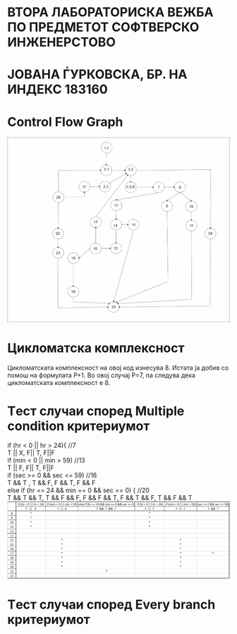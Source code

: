 # ВТОРА ЛАБОРАТОРИСКА ВЕЖБА ПО ПРЕДМЕТОТ СОФТВЕРСКО ИНЖЕНЕРСТОВО
# ЈОВАНА ЃУРКОВСКА, БР. НА ИНДЕКС 183160
# Control Flow Graph
![Control Flow Graph](https://github.com/Jovana325/SI_lab2_183160/blob/main/Control%20Flow%20Graph-slika.png?raw=true)
# Цикломатска комплексност
Цикломатската комплексност на овој код изнесува 8. Истата ја добив со помош на формулата P+1. Во овој случај P=7, па следува дека цикломатската комплексност е 8.
# Tест случаи според Multiple condition критериумот
if (hr < 0 || hr > 24){  //7      <br />
    T || X, F|| T, F||F            <br />
if (min < 0 || min > 59)  //13     <br />
    T || F, F|| T, F||F          <br />
if (sec >= 0 && sec <= 59) //16    <br />
    T && T , T && F, F && T, F && F     <br />
else if (hr == 24 && min == 0 && sec == 0) {  //20   <br />
    T && T && T, T && F && F, F && F && T, F && T && F, T && F && T   <br />
![Multiple condition](https://github.com/Jovana325/SI_lab2_183160/blob/main/Multiple%20condition.png)
# Tест случаи според Every branch критериумот
